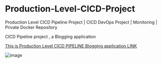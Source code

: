 # Production-Level-CICD-Project
Production Level CICD Pipeline Project | CICD DevOps Project | Monitoring | Private Docker Repository


CICD Pipeline project , a Blogging application </br>

<a href="http://acaee1d911a1b441a8e48ebef27e7fd0-159198251.ap-south-1.elb.amazonaws.com/"> This is Production Level CICD PIPELINE Blogging application LINK </a>

![image](https://github.com/Ashish89Rangari/CICD_pipeline_project/assets/150202892/b0025e2e-7503-4441-ae07-0bce2f828320)




